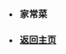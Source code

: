 <!-- 导航栏 -->

* <h3 style="padding-left: 3px">家常菜</h3>


* <a href="/#/"><h3 style="padding-left: 3px">返回主页</h3></a>
